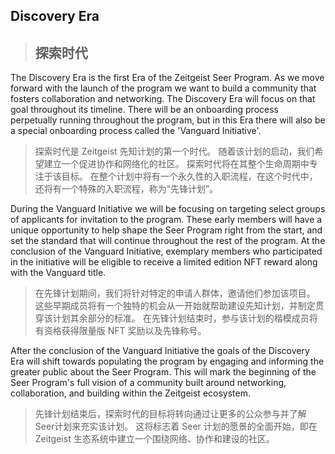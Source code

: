 ## Discovery Era
> ## 探索时代

The Discovery Era is the first Era of the Zeitgeist Seer Program. As we move forward with the launch of the program we want to build a community that fosters collaboration and networking. The Discovery Era will focus on that goal throughout its timeline. There will be an onboarding process perpetually running throughout the program, but in this Era there will also be a special onboarding  process called the 'Vanguard Initiative'.
> 探索时代是 Zeitgeist 先知计划的第一个时代。 随着该计划的启动，我们希望建立一个促进协作和网络化的社区。 探索时代将在其整个生命周期中专注于该目标。 在整个计划中将有一个永久性的入职流程，在这个时代中，还将有一个特殊的入职流程，称为“先锋计划”。

During the Vanguard Initiative we will be focusing on targeting select groups of applicants for invitation to the program. These early members will have a unique opportunity to help shape the Seer Program right from the start, and set the standard that will continue throughout the rest of the program. At the conclusion of the Vanguard Initiative, exemplary members who participated in the initiative will be eligible to receive a limited edition NFT reward along with the Vanguard title.
> 在先锋计划期间，我们将针对特定的申请人群体，邀请他们参加该项目。  这些早期成员将有一个独特的机会从一开始就帮助建设先知计划，并制定贯穿该计划其余部分的标准。 在先锋计划结束时，参与该计划的楷模成员将有资格获得限量版 NFT 奖励以及先锋称号。


After the conclusion of the Vanguard Initiative the goals of the Discovery Era will shift towards populating the program by engaging and informing the greater public about the Seer Program. This will mark the beginning of the Seer Program's full vision of a community built around networking, collaboration, and building within the Zeitgeist ecosystem.
> 先锋计划结束后，探索时代的目标将转向通过让更多的公众参与并了解Seer计划来充实该计划。 这将标志着 Seer 计划的愿景的全面开始，即在 Zeitgeist 生态系统中建立一个围绕网络、协作和建设的社区。
